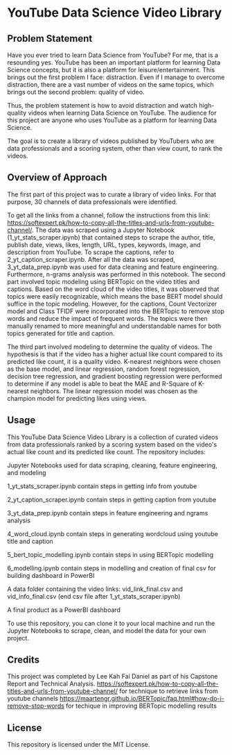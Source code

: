 # YouTube Data Science Video Library
## Problem Statement
Have you ever tried to learn Data Science from YouTube? For me, that is a resounding yes. YouTube has been an important platform for learning Data Science concepts, but it is also a platform for leisure/entertainment. This brings out the first problem I face: distraction. Even if I manage to overcome distraction, there are a vast number of videos on the same topics, which brings out the second problem: quality of video.

Thus, the problem statement is how to avoid distraction and watch high-quality videos when learning Data Science on YouTube. The audience for this project are anyone who uses YouTube as a platform for learning Data Science.

The goal is to create a library of videos published by YouTubers who are data professionals and a scoring system, other than view count, to rank the videos.

## Overview of Approach
The first part of this project was to curate a library of video links. For that purpose, 30 channels of data professionals were identified.

To get all the links from a channel, follow the instructions from this link: https://softexpert.pk/how-to-copy-all-the-titles-and-urls-from-youtube-channel/.
The data was scraped using a Jupyter Notebook (1_yt_stats_scraper.ipynb) that contained steps to scrape the author, title, publish date, views, likes, length, URL, types, keywords, image, and description from YouTube.
To scrape the captions, refer to 2_yt_caption_scraper.ipynb.
After all the data was scraped, 3_yt_data_prep.ipynb was used for data cleaning and feature engineering. Furthermore, n-grams analysis was performed in this notebook.
The second part involved topic modeling using BERTopic on the video titles and captions. Based on the word cloud of the video titles, it was observed that topics were easily recognizable, which means the base BERT model should suffice in the topic modeling. However, for the captions, Count Vectorizer model and Class TFIDF were incorporated into the BERTopic to remove stop words and reduce the impact of frequent words. The topics were then manually renamed to more meaningful and understandable names for both topics generated for title and caption.

The third part involved modeling to determine the quality of videos. The hypothesis is that if the video has a higher actual like count compared to its predicted like count, it is a quality video. K-nearest neighbors were chosen as the base model, and linear regression, random forest regression, decision tree regression, and gradient boosting regression were performed to determine if any model is able to beat the MAE and R-Square of K-nearest neighbors. The linear regression model was chosen as the champion model for predicting likes using views.

## Usage
This YouTube Data Science Video Library is a collection of curated videos from data professionals ranked by a scoring system based on the video's actual like count and its predicted like count. The repository includes:

Jupyter Notebooks used for data scraping, cleaning, feature engineering, and modeling

1_yt_stats_scraper.ipynb contain steps in getting info from youtube

2_yt_caption_scraper.ipynb contain steps in getting caption from youtube

3_yt_data_prep.ipynb contain steps in feature engineering and ngrams analysis

4_word_cloud.ipynb contain steps in generating wordcloud using youtube title and caption

5_bert_topic_modelling.ipynb contain steps in using BERTopic modelling

6_modelling.ipynb contain steps in modelling and creation of final csv for building dashboard in PowerBI

A data folder containing the video links: vid_link_final.csv and vid_info_final.csv (end csv file after 1_yt_stats_scraper.ipynb)

A final product as a PowerBI dashboard

To use this repository, you can clone it to your local machine and run the Jupyter Notebooks to scrape, clean, and model the data for your own project.

## Credits
This project was completed by Lee Kah Fai Daniel as part of his Capstone Report and Technical Analysis.
https://softexpert.pk/how-to-copy-all-the-titles-and-urls-from-youtube-channel/ for technique to retrieve links from youtube channels
https://maartengr.github.io/BERTopic/faq.html#how-do-i-remove-stop-words for techique in improving BERTopic modelling results

## License
This repository is licensed under the MIT License.
